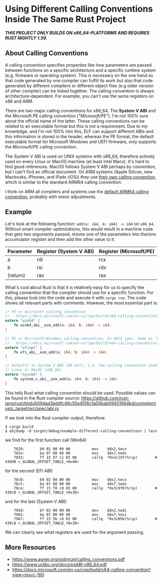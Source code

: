 # Using Different Calling Conventions Inside The Same Rust Project

***THIS PROJECT ONLY BUILDS ON x86_64-PLATFORMS AND REQUIRES RUST NIGHTLY 1.59.***

## About Calling Conventions

A calling convention specifies properties like how parameters are passed 
between functions on a specific architecture and a specific
runtime system (e.g. firmware or operating system). This is necessary on the one 
hand so that code generated by one compiler can fulfill its work but also that code 
generated by different compilers or different object files 
(e.g older version of other compiler) can be linked together. The calling 
convention is always architecture-dependent. For example, you can't use the same 
registers on x86 and ARM.

There are two major calling conventions for x86_64. The **System V ABI** and the Microsoft
PE calling convention (*"Microsoft/PE"*). I'm not 100% sure about the official name of the latter.
These calling conventions can be related to an executable format but this is not 
a requirement. Due to my knowledge, and I'm not 100% into this,
ELF can support different ABIs and this information is stored in the header,
whereas the PE format, the default executable format for Microsoft Windows and 
UEFI firmware, only supports the Microsoft/PE calling convention.

The System V ABI is used on UNIX systems with x86_64, therefore actively used on every 
Linux or MacOS machine (at least Intel Macs). It's hard to find good references. MacOS
follows System V ABI perhaps by convention, but I can't find an official document.
On ARM systems (Apple Silicon, new Macbooks, iPhones, and iPads (iOS)) they 
use [their own calling convention](https://developer.apple.com/documentation/xcode/writing-arm64-code-for-apple-platforms#//apple_ref/doc/uid/TP40009020-SW1), 
which is similar to the standard ARM64 calling convention.

I think on ARM all compilers and systems use the [default ARM64 calling convention](https://developer.arm.com/documentation/ihi0042/latest),
probably with minor adjustments.

## Example

Let's look at the following function: `add(a: i64, b: i64) -> i64` on `x86_64`.
Without smart compiler optimizations, this would result in a machine 
code that gets two arguments passed, moves one of the parameters into the/one 
accumulator register and then add the other value to it.

| Parameter | Register (System V ABI) | Register (Microsoft/PE) |
|-----------|-------------------------|-------------------------|
| a         | rdi                     | rcx                     |
| b         | rsi                     | rdx                     |
| (return)  | rax                     | rax                     |

What's cool about Rust is that it is relatively easy for us to specify
the calling convention that the compiler should use for a specific function. 
For this, please look into the code and execute it with `cargo run`. The code shows
all relevant parts with comments. However, the most essential part is:

```rust
// PE => microsoft calling convention
//   https://docs.microsoft.com/en-us/cpp/build/x64-calling-convention?view=msvc-160
extern "win64" {
    fn win64_abi__asm_add(a: i64, b: i64) -> i64;
}

// PE => Microsoft/Windows calling convention. In UEFI spec. Same as "win64".
//   https://docs.microsoft.com/en-us/cpp/build/x64-calling-convention?view=msvc-160
extern "efiapi" {
    fn efi_abi__asm_add(a: i64, b: i64) -> i64;
}

// Defaults to System V ABI (64 bit), i.e. the calling convention used on
// Linux or MacOS (x86_64).
extern "sysv64" {
    fn system_v_abi__asm_add(a: i64, b: i64) -> i64;
}
```

This tells Rust what calling convention should be used. Possible values
can be found in the Rust compiler source: https://github.com/rust-lang/rust/blob/b09dad3eddfc46c55e45f6c1a00bab09401684b4/compiler/rustc_target/src/spec/abi.rs

If we look into the Rust compiler output, therefore:
```
$ cargo build
$ objdump -d target/debug/example-different-calling-conventions | less
```

we find for the first function call (Win64)

```
    7829:       b9 02 00 00 00          mov    $0x2,%ecx
    782e:       ba 07 00 00 00          mov    $0x7,%edx
    7833:       ff 15 97 c1 03 00       callq  *0x3c197(%rip)        # 439d0 <_GLOBAL_OFFSET_TABLE_+0x40>
```

for the second (EFI ABI)


```
    78c0:       b9 02 00 00 00          mov    $0x2,%ecx
    78c5:       ba 07 00 00 00          mov    $0x7,%edx
    78ca:       ff 15 f0 c0 03 00       callq  *0x3c0f0(%rip)        # 439c0 <_GLOBAL_OFFSET_TABLE_+0x30>
```

and for the last (System V ABI)

```
    795d:       bf 02 00 00 00          mov    $0x2,%edi
    7962:       be 07 00 00 00          mov    $0x7,%esi
    7967:       ff 15 5b c0 03 00       callq  *0x3c05b(%rip)        # 439c8 <_GLOBAL_OFFSET_TABLE_+0x38>
```

We can clearly see what registers are used for the argument passing.


## More Resources
- https://www.agner.org/optimize/calling_conventions.pdf
- https://www.uclibc.org/docs/psABI-x86_64.pdf
- https://docs.microsoft.com/en-us/cpp/build/x64-calling-convention?view=msvc-160
